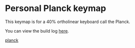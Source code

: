 # Personal Planck keymap

This keymap is for a 40% ortholinear keyboard call the Planck.

You can view the build log [here](http://imgur.com/a/YUMNN).

[planck](planck.png)
